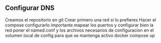 ## Configurar DNS
Creamos el repositorio en git
Crear primero una red si lo prefieres
Hacer el compose
configurarlo importante mapear los puertos y configurar bien la red
poner el named.conf y los archivos necesarios de configuracion en el volumen local de config para que se mantenga activo
docker compose up
